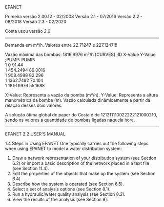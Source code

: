 EPANET

Primeira versão 2.00.12 - 02/2008
Versão 2.1 - 07/2016
Versão 2.2 - 08/2018
Versão 2.3 - 02/2020

Costa usou versão 2.0

-------------------------------------------------------

Demanda em m³/h. Valores entre 22.71247 e 227.1247!!!

Vazão máxima das bombas: 1816.9976 m³/h
[CURVES]
;ID              	X-Value     	Y-Value
;PUMP: PUMP:     
 1               	0           	91.44       
 1               	454.2494    	89.0016     
 1               	908.4988    	82.296      
 1               	1362.7482   	70.104      
 1               	1816.9976   	55.1688     

X-Value: Representa a vazão da bomba (m³/h).
Y-Value: Representa a altura manométrica da bomba (m).
Vazão calculada dinâmicamente a partir da relação desses dois valores.

A solução ótima global do paper do Costa é de 121211110022222121000210, sendo os valores a quantidade de bombas ligadas naquela hora.

-------------------------------------------------------

EPANET 2.2 USER'S MANUAL

1.4 Steps in Using EPANET
One typically carries out the following steps when using EPANET to model a water distribution system:
1. Draw a network representation of your distribution system (see Section 6.2) or import a basic description of the
network placed in a text file (see Section 11.4).
2. Edit the properties of the objects that make up the system (see Section 6.4).
3. Describe how the system is operated (see Section 6.5).
4. Select a set of analysis options (see Section 8.1).
5. Run a hydraulic/water quality analysis (see Section 8.2).
6. View the results of the analysis (see Section 9).